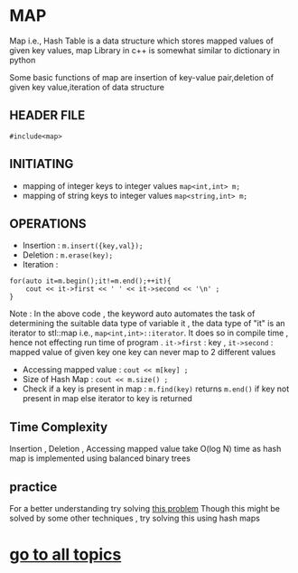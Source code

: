 # MAP

Map i.e., Hash Table is a data structure which stores mapped values of given key values, map Library in c++ is somewhat similar to dictionary in python 

Some basic functions of map are insertion of key-value pair,deletion of given key value,iteration of data structure
## HEADER FILE
```#include<map>```
## INITIATING
- mapping of integer keys to integer values
```map<int,int> m;```
- mapping of string keys to integer values
```map<string,int> m;```

## OPERATIONS
- Insertion :
```m.insert({key,val});```
- Deletion :
```m.erase(key);```
- Iteration :
```
for(auto it=m.begin();it!=m.end();++it){
	cout << it->first << ' ' << it->second << '\n' ;	
}
```
Note : In the above code , the keyword auto automates the task of determining the suitable data type of variable it , the data type of "it" is an iterator to stl::map i.e., 
```map<int,int>::iterator```. It does so in compile time , hence not effecting run time of program .
```it->first``` : key , ```it->second``` : mapped value of given key
one key can never map to 2 different values
- Accessing mapped value :
```cout << m[key] ;```
- Size of Hash Map :
```cout << m.size() ;```
- Check if a key is present in map :
```m.find(key)``` returns ```m.end()``` if key not present in map else iterator to key is returned

## Time Complexity
Insertion , Deletion , Accessing mapped value take O(log N) time as hash map is implemented using balanced binary trees

## practice
For a better understanding try solving [this problem](https://practice.geeksforgeeks.org/problems/twice-counter/0)
Though this might be solved by some other techniques , try solving this using hash maps
# [go to all topics](https://journey-cp.github.io/LEARN)
